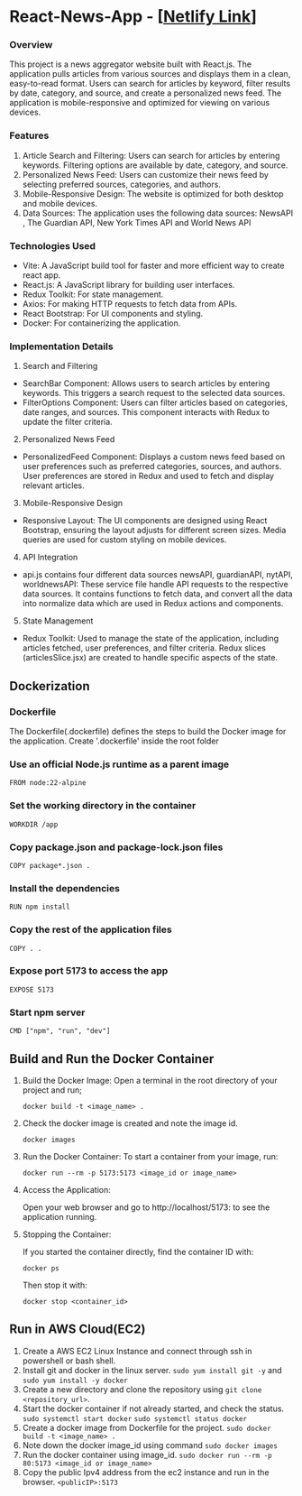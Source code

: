 # React-News-App - [[Netlify Link](https://vite-react-news-app.netlify.app/)]

### Overview

This project is a news aggregator website built with React.js. The application pulls articles from various sources and displays them in a clean, easy-to-read format. Users can search for articles by keyword, filter results by date, category, and source, and create a personalized news feed. The application is mobile-responsive and optimized for viewing on various devices.

### Features

1. Article Search and Filtering:
Users can search for articles by entering keywords.
Filtering options are available by date, category, and source.
2. Personalized News Feed:
Users can customize their news feed by selecting preferred sources, categories, and authors.
3. Mobile-Responsive Design:
The website is optimized for both desktop and mobile devices.
4. Data Sources:
The application uses the following data sources:
NewsAPI , The Guardian API, New York Times API and World News API

### Technologies Used
- Vite: A JavaScript build tool for faster and more efficient way to create react app.
- React.js: A JavaScript library for building user interfaces.
- Redux Toolkit: For state management.
- Axios: For making HTTP requests to fetch data from APIs.
- React Bootstrap: For UI components and styling.
- Docker: For containerizing the application.


### Implementation Details
1. Search and Filtering
- SearchBar Component: Allows users to search articles by entering keywords. This triggers a search request to the selected data sources.
- FilterOptions Component: Users can filter articles based on categories, date ranges, and sources. This component interacts with Redux to update the filter criteria.

2. Personalized News Feed
- PersonalizedFeed Component: Displays a custom news feed based on user preferences such as preferred categories, sources, and authors. User preferences are stored in Redux and used to fetch and display relevant articles.

3. Mobile-Responsive Design
- Responsive Layout: The UI components are designed using React Bootstrap, ensuring the layout adjusts for different screen sizes. Media queries are used for custom styling on mobile devices.

4. API Integration
- api.js contains four different data sources newsAPI, guardianAPI, nytAPI, worldnewsAPI: These service file handle API requests to the respective data sources. It contains functions to fetch data, and convert all the data into normalize data which are used in Redux actions and components.

5. State Management
- Redux Toolkit: Used to manage the state of the application, including articles fetched, user preferences, and filter criteria. Redux slices (articlesSlice.jsx) are created to handle specific aspects of the state.

## Dockerization
### Dockerfile

The Dockerfile(.dockerfile) defines the steps to build the Docker image for the application. Create '.dockerfile' inside the root folder

### Use an official Node.js runtime as a parent image
`FROM node:22-alpine`

### Set the working directory in the container
`WORKDIR /app`

### Copy package.json and package-lock.json files
`COPY package*.json .`

### Install the dependencies
`RUN npm install`

### Copy the rest of the application files
`COPY . .`

### Expose port 5173 to access the app
`EXPOSE 5173`

### Start npm server
`CMD ["npm", "run", "dev"]`

## Build and Run the Docker Container

1. Build the Docker Image: Open a terminal in the root directory of your project and run;

	`docker build -t <image_name> .`

2. Check the docker image is created and note the image id.

	`docker images`

3. Run the Docker Container: To start a container from your image, run:
	
 	`docker run --rm -p 5173:5173 <image_id or image_name>`

4. Access the Application:

	Open your web browser and go to http://localhost/5173: to see the application running.

5. Stopping the Container:

	If you started the container directly, find the container ID with:
	
	`docker ps`

	Then stop it with:

	`docker stop <container_id>`

## Run in AWS Cloud(EC2)

1. Create a AWS EC2 Linux Instance and connect through ssh in powershell or bash shell.
2. Install git and docker in the linux server.
	`sudo yum install git -y` and `sudo yum install -y docker`
3. Create a new directory and clone the repository using `git clone <repository_url>`.
4. Start the docker container if not already started, and check the status.
	`sudo systemctl start docker`
	`sudo systemctl status docker`
5. Create a docker image from Dockerfile for the project.
	`sudo docker build -t <image_name> .`
6. Note down the docker image_id using command `sudo docker images`
7. Run the docker container using image_id.
	`sudo docker run --rm -p 80:5173 <image_id or image_name>`
8. Copy the public Ipv4 address from the ec2 instance and run in the browser.
	`<publicIP>:5173`
